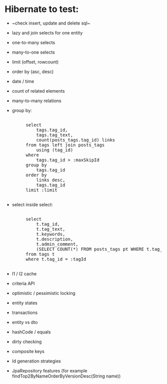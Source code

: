 # Hibernate to test:

- ~check insert, update and delete sql~

- lazy and join selects for one entity

- one-to-many selects

- many-to-one selects

- limit (offset, rowcount)

- order by (asc, desc)

- date / time

- count of related elements

- many-to-many relations

- group by:
<pre>
    <entry key="getMostUsedTags">
        select
            tags.tag_id,
            tags.tag_text,
            count(posts_tags.tag_id) links
        from tags left join posts_tags
            using (tag_id)
        where
            tags.tag_id > :maxSkipId
        group by
            tags.tag_id
        order by
            links desc,
            tags.tag_id
        limit :limit
    </entry>
</pre>

- select inside select:
<pre>
    <entry key="getAdminTagByTagId">
        select
            t.tag_id,
            t.tag_text,
            t.keywords,
            t.description,
            t.admin_comment,
            (SELECT COUNT(*) FROM posts_tags pt WHERE t.tag_id = pt.tag_id) posts_count
        from tags t
        where t.tag_id = :tagId
    </entry>
</pre>

- l1 / l2 cache

- criteria API

- optimistic / pessimistic locking

- entity states

- transactions

- entity vs dto

- hashCode / equals

- dirty checking

- composite keys

- Id generation strategies

- JpaRepository features (for example findTop2ByNameOrderByVersionDesc(String name))

